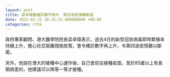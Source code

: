 ```yaml
---
layout: post
title: 梁卓偉憂確診數字再升　第四波疫情難斷尾
date: 2021-02-21 18:35:32.000000000 +08:00
categories: rthk
---
```


政府專家顧問、港大醫學院院長梁卓偉表示，過去4日的新型冠狀病毒即時繁殖率持續上升，擔心社交距離措施放寬，會令確診數字再上升，令第四波疫情難以斷尾。

另外，他說在港大的接種中心運作後，自己會前往接種疫苗。至於85歲以上有長期病患的，他建議可以再等一等才接種。
